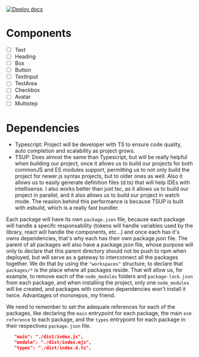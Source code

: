 [![Deploy docs](https://github.com/jonathas3c/poc-component-library/actions/workflows/deploy-docs.yml/badge.svg?branch=master)](https://github.com/jonathas3c/poc-component-library/actions/workflows/deploy-docs.yml)

# Components

 - [ ] Text
 - [ ] Heading
 - [ ] Box
 - [ ] Button
 - [ ] TextInput
 - [ ] TextArea
 - [ ] Checkbox
 - [ ] Avatar
 - [ ] Multistep

 # Dependencies

 - Typescript: Project will be developer with TS to ensure code quality, auto completion and scalability as project grows.
 - TSUP: Does almost the same than Typescript, but will be really helpful when building our project, once it allows us to build our projects for both commonJS and ES modules support, permitting us to not only build the project for newer js syntax projects, but to older ones as well. Also it allows us to easily generate definition files (d.ts) that will help IDEs with intellisense. I also works better than just tsc, as it allows us to build our project in parallel, and it also allows us to build our project in watch mode. The reaslon behind this performance is because TSUP is built with esbuild, which is a really fast bundler.

 Each package will have its own `package.json` file, because each package will handle a specifc responsability (tokens will handle variables used by the library, react will handle the components, etc...) and once each has it's owns dependencies, that's why each has their own package.json file. The parent of all packages will also have a package.json file, whose purpose will only to declare that this parent directory should not be push to npm when deployed, but will serve as a gateway to interconnect all the packages together. We do that by using the `"workspaces"` structure, to declare that `packages/*` is the place where all packages reside. That will allow us, for example, to remove each of the `node_modules` folders and `package-lock.json` from each package, and when installing the project, only one `node_modules` will be created, and packages with common dependencies won't install it twice. Advantages of monorepos, my friend.

 We need to remember to set the adequate references for each of the packages, like declaring the `main` entrypoint for each package, the main `esm reference` to each package, and the `types` entrypoint for each package in their respectives `package.json` file.

 ```json
    "main": "./dist/index.js",
    "module": "./dist/index.mjs",
    "types": "./dist/index.d.ts",
 ```
